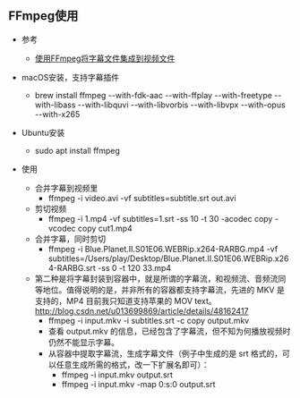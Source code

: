 ## FFmpeg使用
- 参考
    - [使用FFmpeg将字幕文件集成到视频文件](http://www.yaosansi.com/post/ffmpeg-burn-subtitles-into-video/)

- macOS安装，支持字幕插件
    - brew install ffmpeg --with-fdk-aac --with-ffplay --with-freetype --with-libass --with-libquvi --with-libvorbis --with-libvpx --with-opus --with-x265
- Ubuntu安装
    - sudo apt install ffmpeg
    
- 使用
    - 合并字幕到视频里
        - ffmpeg -i video.avi -vf subtitles=subtitle.srt out.avi
    - 剪切视频
        - ffmpeg -i 1.mp4 -vf subtitles=1.srt -ss 10 -t 30 -acodec copy -vcodec copy  cut1.mp4
    - 合并字幕，同时剪切
        - ffmpeg -i Blue.Planet.II.S01E06.WEBRip.x264-RARBG.mp4 -vf subtitles=/Users/play/Desktop/Blue.Planet.II.S01E06.WEBRip.x264-RARBG.srt -ss 0 -t 120  33.mp4
    - 第二种是将字幕封装到容器中，就是所谓的字幕流，和视频流、音频流同等地位。值得说明的是，并非所有的容器都支持字幕流，先进的 MKV 是支持的，MP4 目前我只知道支持苹果的 MOV text。http://blog.csdn.net/u013699869/article/details/48162417
        - ffmpeg -i input.mkv -i subtitles.srt -c copy output.mkv
        - 查看 output.mkv 的信息，已经包含了字幕流，但不知为何播放视频时仍然不能显示字幕。
        - 从容器中提取字幕流，生成字幕文件（例子中生成的是 srt 格式的，可以任意生成所需的格式，改一下扩展名即可）：
            - ffmpeg -i input.mkv output.srt        
            - ffmpeg -i input.mkv -map 0:s:0 output.srt        